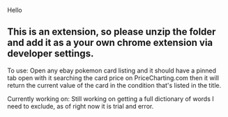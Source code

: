 Hello

This is an extension, so please unzip the folder and add it as a your own chrome extension via developer settings. 
---------------------------------
To use:
Open any ebay pokemon card listing and it should have a pinned tab open with it searching the card price on PriceCharting.com then it will return the current value of the card in the condition that's listed in the title.

Currently working on:
Still working on getting a full dictionary of words I need to exclude, as of right now it is trial and error. 
